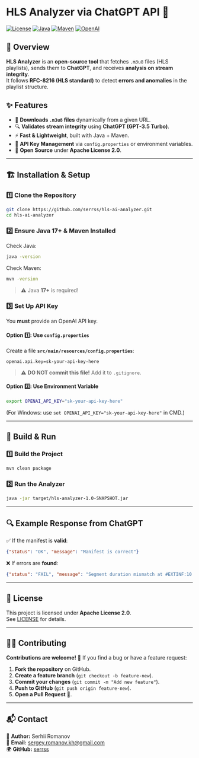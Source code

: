 # HLS Analyzer via ChatGPT API 🚀

[![License](https://img.shields.io/badge/license-Apache%202-blue.svg)](https://opensource.org/licenses/Apache-2.0)
[![Java](https://img.shields.io/badge/java-17+-red.svg)](https://jdk.java.net/)
[![Maven](https://img.shields.io/badge/maven-build-blue.svg)](https://maven.apache.org/)
[![OpenAI](https://img.shields.io/badge/openai-api-blue.svg)](https://platform.openai.com/docs/guides/authentication)

## 📌 Overview

**HLS Analyzer** is an **open-source tool** that fetches `.m3u8` files (HLS playlists), sends them to **ChatGPT**, and receives **analysis on stream integrity**.  
It follows **RFC-8216 (HLS standard)** to detect **errors and anomalies** in the playlist structure.

## ✨ Features

- 📡 **Downloads `.m3u8` files** dynamically from a given URL.
- 🔍 **Validates stream integrity** using **ChatGPT (GPT-3.5 Turbo)**.
- ⚡ **Fast & Lightweight**, built with Java + Maven.
- 🔐 **API Key Management** via `config.properties` or environment variables.
- 📖 **Open Source** under **Apache License 2.0**.

---

## 🏗️ Installation & Setup

### 1️⃣ Clone the Repository

```sh
git clone https://github.com/serrss/hls-ai-analyzer.git
cd hls-ai-analyzer
```

### 2️⃣ Ensure Java 17+ & Maven Installed

Check Java:

```sh
java -version
```

Check Maven:

```sh
mvn -version
```

> ⚠️ Java **17+** is required!

### 3️⃣ Set Up API Key

You **must** provide an OpenAI API key.

#### Option 1️⃣: Use `config.properties`

Create a file **`src/main/resources/config.properties`**:

```properties
openai.api.key=sk-your-api-key-here
```

> ⚠️ **DO NOT commit this file!** Add it to `.gitignore`.

#### Option 2️⃣: Use Environment Variable

```sh
export OPENAI_API_KEY="sk-your-api-key-here"
```

(For Windows: use `set OPENAI_API_KEY="sk-your-api-key-here"` in CMD.)

---

## 🚀 Build & Run

### 1️⃣ Build the Project

```sh
mvn clean package
```

### 2️⃣ Run the Analyzer

```sh
java -jar target/hls-analyzer-1.0-SNAPSHOT.jar
```

---

## 🔍 Example Response from ChatGPT

✅ If the manifest is **valid**:

```json
{"status": "OK", "message": "Manifest is correct"}
```

❌ If errors are **found**:

```json
{"status": "FAIL", "message": "Segment duration mismatch at #EXTINF:10.5 (should be 10.0)"}
```

---

## 📜 License

This project is licensed under **Apache License 2.0**.  
See [LICENSE](https://opensource.org/licenses/Apache-2.0) for details.

---

## 👨‍💻 Contributing

**Contributions are welcome!** 🎉 If you find a bug or have a feature request:

1. **Fork the repository** on GitHub.
2. **Create a feature branch** (`git checkout -b feature-new`).
3. **Commit your changes** (`git commit -m "Add new feature"`).
4. **Push to GitHub** (`git push origin feature-new`).
5. **Open a Pull Request** 🚀.

---

## 📬 Contact

👤 **Author:** Serhii Romanov  
📧 **Email:** sergey.romanov.kh@gmail.com  
🌍 **GitHub:** [serrss](https://github.com/serrss)

